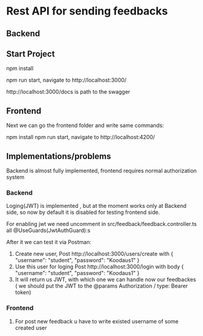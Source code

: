 # Rest API for sending feedbacks

## Backend

## Start Project 

npm install 

npm run start, navigate to http://localhost:3000/

http://localhost:3000/docs is path to the swagger 

## Frontend
Next we can go the frontend folder and write same commands:

npm install 
npm run start, navigate to http://localhost:4200/


## Implementations/problems
Backend is almost fully implemented, frontend requires normal authorization system

### Backend 
Loging(JWT) is implemented , but at the moment works only at Backend side, so now by default it is disabled for testing frontend side.

For enabling jwt we need uncomment in src/feedback/feedback.controller.ts all @UseGuards(JwtAuthGuard):s 

After it we can test it via Postman:

1) Create new user,  Post http://localhost:3000/users/create with  {
 "username": "student",
 "password": "Koodaus1"
} 
2) Use this user for loging  Post http://localhost:3000/login with body  {
 "username": "student",
 "password": "Koodaus1"
} 
3) It will return us JWT, with which one we can handle now our feedbackes ( we should put the JWT to the @params Authorization / type: Bearer token)

### Frontend 

1) For post new feedback u have to  write existed username of some created user 





 
 
 



